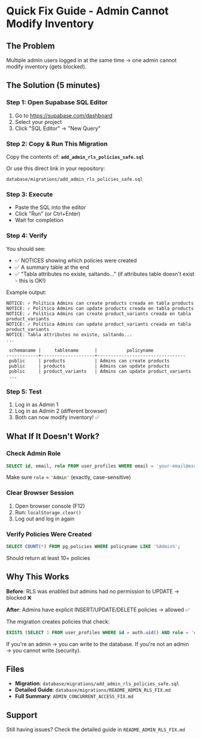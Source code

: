# Quick Fix Guide - Admin Cannot Modify Inventory

## The Problem
Multiple admin users logged in at the same time → one admin cannot modify inventory (gets blocked).

## The Solution (5 minutes)

### Step 1: Open Supabase SQL Editor
1. Go to https://supabase.com/dashboard
2. Select your project
3. Click "SQL Editor" → "New Query"

### Step 2: Copy & Run This Migration
Copy the contents of: **`add_admin_rls_policies_safe.sql`**

Or use this direct link in your repository:
```
database/migrations/add_admin_rls_policies_safe.sql
```

### Step 3: Execute
- Paste the SQL into the editor
- Click "Run" (or Ctrl+Enter)
- Wait for completion

### Step 4: Verify
You should see:
- ✅ NOTICES showing which policies were created
- ✅ A summary table at the end
- ✅ "Tabla attributes no existe, saltando..." (if attributes table doesn't exist - this is OK!)

Example output:
```
NOTICE: ✓ Política Admins can create products creada en tabla products
NOTICE: ✓ Política Admins can update products creada en tabla products
NOTICE: ✓ Política Admins can create product_variants creada en tabla product_variants
NOTICE: ✓ Política Admins can update product_variants creada en tabla product_variants
NOTICE: Tabla attributes no existe, saltando...
...

 schemaname |     tablename      |           policyname
------------+--------------------+---------------------------------
 public     | products           | Admins can create products
 public     | products           | Admins can update products
 public     | product_variants   | Admins can update product_variants
 ...
```

### Step 5: Test
1. Log in as Admin 1
2. Log in as Admin 2 (different browser)
3. Both can now modify inventory! ✅

## What If It Doesn't Work?

### Check Admin Role
```sql
SELECT id, email, role FROM user_profiles WHERE email = 'your-email@example.com';
```
Make sure `role` = `'Admin'` (exactly, case-sensitive)

### Clear Browser Session
1. Open browser console (F12)
2. Run: `localStorage.clear()`
3. Log out and log in again

### Verify Policies Were Created
```sql
SELECT COUNT(*) FROM pg_policies WHERE policyname LIKE '%Admin%';
```
Should return at least 10+ policies

## Why This Works

**Before**: RLS was enabled but admins had no permission to UPDATE → blocked ❌

**After**: Admins have explicit INSERT/UPDATE/DELETE policies → allowed ✅

The migration creates policies that check:
```sql
EXISTS (SELECT 1 FROM user_profiles WHERE id = auth.uid() AND role = 'Admin')
```

If you're an admin → you can write to the database.
If you're not an admin → you cannot write (security).

## Files

- **Migration**: `database/migrations/add_admin_rls_policies_safe.sql`
- **Detailed Guide**: `database/migrations/README_ADMIN_RLS_FIX.md`
- **Full Summary**: `ADMIN_CONCURRENT_ACCESS_FIX.md`

## Support

Still having issues? Check the detailed guide in `README_ADMIN_RLS_FIX.md`
